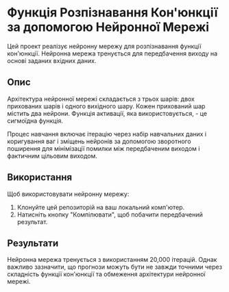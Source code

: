 # Функція Розпізнавання Кон'юнкції за допомогою Нейронної Мережі

Цей проект реалізує нейронну мережу для розпізнавання функції кон'юнкції. Нейронна мережа тренується для передбачення виходу на основі заданих вхідних даних.

## Опис

Архітектура нейронної мережі складається з трьох шарів: двох прихованих шарів і одного вихідного шару. Кожен прихований шар містить два нейрони. Функція активації, яка використовується, - це сигмоїдна функція.

Процес навчання включає ітерацію через набір навчальних даних і коригування ваг і зміщень нейронів за допомогою зворотного поширення для мінімізації помилки між передбаченим виходом і фактичним цільовим виходом.

## Використання

Щоб використовувати нейронну мережу:

1. Клонуйте цей репозиторій на ваш локальний комп'ютер.
4. Натисніть кнопку "Компілювати", щоб побачити передбачений результат.

## Результати

Нейронна мережа тренується з використанням 20,000 ітерацій. Однак важливо зазначити, що прогнози можуть бути не завжди точними через складність функції кон'юнкції та обмеження архітектури нейронної мережі.
